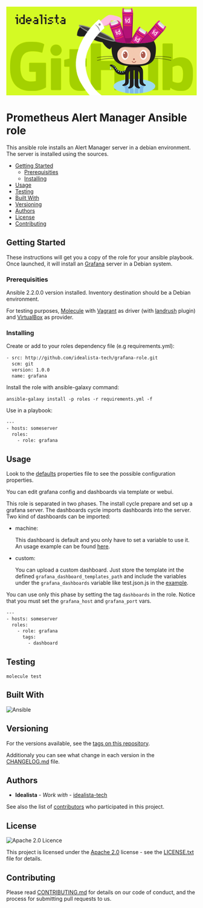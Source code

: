![Logo](logo.gif)

# Prometheus Alert Manager Ansible role

This ansible role installs an Alert Manager server in a debian environment. The server is installed using the sources.

- [Getting Started](#getting-started)
	- [Prerequisities](#prerequisities)
	- [Installing](#installing)
- [Usage](#usage)
- [Testing](#testing)
- [Built With](#built-with)
- [Versioning](#versioning)
- [Authors](#authors)
- [License](#license)
- [Contributing](#contributing)

## Getting Started

These instructions will get you a copy of the role for your ansible playbook. Once launched, it will install an [Grafana](https://grafana.net/) server in a Debian system.

### Prerequisities

Ansible 2.2.0.0 version installed.
Inventory destination should be a Debian environment.

For testing purposes, [Molecule](https://molecule.readthedocs.io/) with [Vagrant](https://www.vagrantup.com/) as driver (with [landrush](https://github.com/vagrant-landrush/landrush) plugin) and [VirtualBox](https://www.virtualbox.org/) as provider.

### Installing

Create or add to your roles dependency file (e.g requirements.yml):

```
- src: http://github.com/idealista-tech/grafana-role.git
  scm: git
  version: 1.0.0
  name: grafana
```

Install the role with ansible-galaxy command:

```
ansible-galaxy install -p roles -r requirements.yml -f
```

Use in a playbook:

```
---
- hosts: someserver
  roles:
    - role: grafana
```

## Usage

Look to the [defaults](defaults/main.yml) properties file to see the possible configuration properties.

You can edit grafana config and dashboards via template or webui.

This role is separated in two phases.
The install cycle prepare and set up a grafana server.
The dashboards cycle imports dashboards into the server. Two kind of dashboards can be imported:
  - machine:

    This dashboard is default and you only have to set a variable to use it. An usage example can be found [here](test/group_vars/group01.yml).
  - custom:

    You can upload a custom dashboard. Just store the template int the defined `grafana_dashboard_templates_path`
    and include the variables under the `grafana_dashboards` variable like test.json.js in the [example](test/group_vars/group01.yml).

You can use only this phase by setting the tag `dashboards` in the role.
Notice that you must set the `grafana_host` and `grafana_port` vars.

```
---
- hosts: someserver
  roles:
    - role: grafana
      tags:
        - dashboard
```

## Testing

```
molecule test
```

## Built With

![Ansible](https://img.shields.io/badge/ansible-2.2.0.0-green.svg)

## Versioning

For the versions available, see the [tags on this repository](https://github.com/idealista-tech/grafana-role/tags).

Additionaly you can see what change in each version in the [CHANGELOG.md](CHANGELOG.md) file.

## Authors

* **Idealista** - *Work with* - [idealista-tech](https://github.com/idealista-tech)

See also the list of [contributors](https://github.com/idealista-tech/grafana-role/contributors) who participated in this project.

## License

![Apache 2.0 Licence](https://img.shields.io/hexpm/l/plug.svg)

This project is licensed under the [Apache 2.0](https://www.apache.org/licenses/LICENSE-2.0) license - see the [LICENSE.txt](LICENSE.txt) file for details.

## Contributing

Please read [CONTRIBUTING.md](CONTRIBUTING.md) for details on our code of conduct, and the process for submitting pull requests to us.
